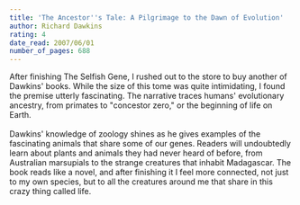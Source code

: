 ```yaml
---
title: 'The Ancestor''s Tale: A Pilgrimage to the Dawn of Evolution'
author: Richard Dawkins
rating: 4
date_read: 2007/06/01
number_of_pages: 688
---
```


After finishing The Selfish Gene, I rushed out to the store to buy another of Dawkins' books. While the size of this tome was quite intimidating, I found the premise utterly fascinating. The narrative traces humans' evolutionary ancestry, from primates to "concestor zero," or the beginning of life on Earth.<br/><br/>Dawkins' knowledge of zoology shines as he gives examples of the fascinating animals that share some of our genes. Readers will undoubtedly learn about plants and animals they had never heard of before, from Australian marsupials to the strange creatures that inhabit Madagascar. The book reads like a novel, and after finishing it I feel more connected, not just to my own species, but to all the creatures around me that share in this crazy thing called life.